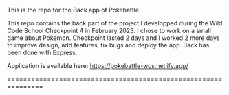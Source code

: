 This is the repo for the Back app of Pokebattle

This repo contains the back part of the project I developped during the Wild Code School Checkpoint 4 in February 2023. I chose to work on a small game about Pokemon. Checkpoint lasted 2 days and I worked 2 more days to improve design, add features, fix bugs and deploy the app. Back has been done with Express.

Application is available here: https://pokebattle-wcs.netlify.app/

===============================================================
